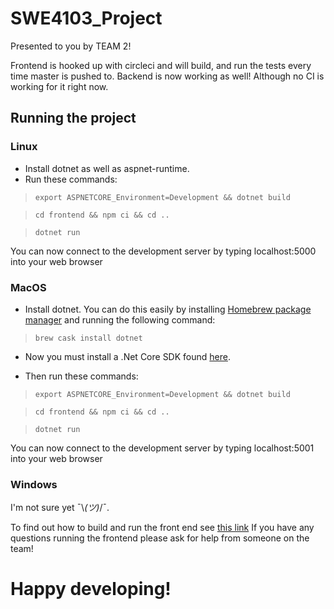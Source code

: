 # SWE4103_Project

Presented to you by TEAM 2!

Frontend is hooked up with circleci and will build, and run the tests every time master is pushed to. 
Backend is now working as well! Although no CI is working for it right now.

## Running the project ##
### Linux ###
* Install dotnet as well as aspnet-runtime. 
* Run these commands:
>`export ASPNETCORE_Environment=Development && dotnet build`

>`cd frontend && npm ci && cd ..`

>`dotnet run`

You can now connect to the development server by typing localhost:5000 into your web browser

### MacOS ###
* Install dotnet. You can do this easily by installing [Homebrew package manager](https://brew.sh/) and running the following command:
>`brew cask install dotnet`

* Now you must install a .Net Core SDK found [here](https://aka.ms/dotnet-download).

* Then run these commands:
>`export ASPNETCORE_Environment=Development && dotnet build`

>`cd frontend && npm ci && cd ..`

>`dotnet run`

You can now connect to the development server by typing localhost:5001 into your web browser

### Windows ###
I'm not sure yet ¯\\_(ツ)_/¯.

To find out how to build and run the front end see [this link](./frontend)
If you have any questions running the frontend please ask for help from someone on the team! 

# Happy developing! #
